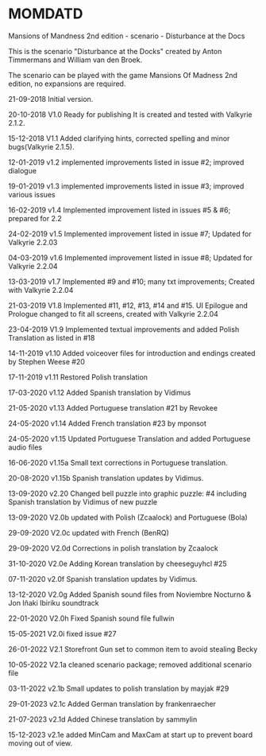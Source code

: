 # MOMDATD
Mansions of Mandness 2nd edition - scenario - Disturbance at the Docs

This is the scenario "Disturbance at the Docks" created by Anton Timmermans and William van den Broek.

The scenario can be played with the game Mansions Of Madness 2nd edition, no expansions are required.


21-09-2018 Initial version.

20-10-2018 V1.0 Ready for publishing It is created and tested with Valkyrie 2.1.2.

15-12-2018 V1.1 Added clarifying hints, corrected spelling and minor bugs(Valkyrie 2.1.5).

12-01-2019 v1.2 implemented improvements listed in issue #2; improved dialogue

19-01-2019 v1.3 implemented improvements listed in issue #3; improved various issues

16-02-2019 v1.4 Implemented improvement listed in issues #5 & #6; prepared for 2.2

24-02-2019 v1.5 Implemented improvement listed in issue #7; Updated for Valkyrie 2.2.03

04-03-2019 v1.6 Implemented improvement listed in issue #8; Updated for Valkyrie 2.2.04

13-03-2019 v1.7 Implemented #9 and #10; many txt improvements; Created with Valkyrie 2.2.04

21-03-2019 V1.8 Implemented #11, #12, #13, #14 and #15. UI Epilogue and Prologue changed to fit all screens, created with Valkyrie 2.2.04

23-04-2019 V1.9 Implemented textual improvements and added Polish Translation as listed in #18

14-11-2019 v1.10 Added voiceover files for introduction and endings created by Stephen Weese #20

17-11-2019 v1.11 Restored Polish translation

17-03-2020 v1.12 Added Spanish translation by Vidimus

21-05-2020 v1.13 Added Portuguese translation #21 by Revokee

24-05-2020 v1.14 Added French translation #23 by mponsot

24-05-2020 v1.15 Updated Portuguese Translation and added Portuguese audio files

16-06-2020 v1.15a Small text corrections in Portuguese translation.

20-08-2020 v1.15b Spanish translation updates by Vidimus.

13-09-2020 v2.20 Changed bell puzzle into graphic puzzle: #4 including Spanish translation by Vidimus of new puzzle

13-09-2020 V2.0b updated with Polish (Zcaalock) and Portuguese (Bola)

29-09-2020 V2.0c updated with French (BenRQ)

29-09-2020 V2.0d Corrections in polish translation by Zcaalock

31-10-2020 V2.0e Adding Korean translation by cheeseguyhcl #25

07-11-2020 v2.0f Spanish translation updates by Vidimus.

13-12-2020 V2.0g Added Spanish sound files from Noviembre Nocturno & Jon Iñaki Ibiriku soundtrack

22-01-2020 V2.0h Fixed Spanish sound file fullwin

15-05-2021 V2.0i fixed issue #27

26-01-2022 V2.1 Storefront Gun set to common item to avoid stealing Becky

10-05-2022 V2.1a cleaned scenario package; removed additional scenario file

03-11-2022 v2.1b Small updates to polish translation by mayjak #29

29-01-2023 v2.1c Added German translation by frankenraecher

21-07-2023 v2.1d Added Chinese translation by sammylin

15-12-2023 v2.1e added MinCam and MaxCam at start up to prevent board moving out of view.
